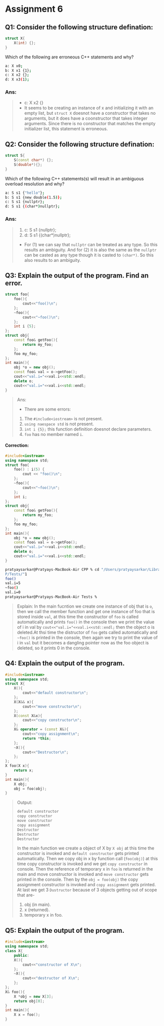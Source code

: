 # Assignment 6

## Q1: Consider the following structure defination:
```cpp
struct X{
    X(int) {};
}
```
Which of the following are erroneous C++ statements and why?
```bash
a: X x0;
b: X x1 {1};
c: X x2 {};
d: X x3(1);
```
### Ans: 
> - c: X x2 {}
> - It seems to be creating an instance of x and initializing it with an empty list, but ```struct X``` doesnot have a constructor that takes no arguments, but it does have a coonstructor that takes integer arguments. Since there is no constructor that matches the empty initializer list, this statement is erroneous.

## Q2: Consider the following structure defination:
```cpp
struct S{
    S(const char*) {};
    S(double*){};
}
```
Which of the following C++ statements(s) will result in an ambiguous overload resolution and why?
```bash
a: S s1 {"hello"};
b: S s1 {new double(1.5)};
c: S s1 {nullptr};
d: S s1 {(char*)nullptr};
```
### Ans: 
> 1. c: S s1 {nullptr};
> 2. d: S s1 {(char*)nullptr};
> - For (1) we can say that ```nullptr``` can be treated as any type. So this results an ambiguity. And for (2) it is also the same as the ```nullptr``` can be casted as any type though it is casted to ```(char*)```. So this also results to an ambiguity.
## Q3: Explain the output of the program. Find an error.
```cpp
struct foo{
    foo(){
        cout<<"foo()\n";
    };
    ~foo(){
        cout<<"~foo()\n";
    };
    int i {5};
};
struct obj{
    const foo& getFoo(){
        return my_foo;
    };
    foo my_foo;
};
int main(){
    obj *o = new obj();
    const foo& val = o->getFoo();
    cout<<"val.i="<<val.i<<std::endl;
    delete o;
    cout<<"val.i="<<val.i<<std::endl;
}
```
> Ans:
> - There are some errors:
> 1. The ```#include<iostream>``` is not present.
> 2. ```using naespace std``` is not present.
> 3. ```int i {5};``` this function definition doesnot declare parameters.
> 4. ```foo``` has no member named ```i```.
#### Correction:
```cpp
#include<iostream>
using namespace std;
struct foo{
    foo() : i(5) {
        cout << "foo()\n";
    };
    ~foo(){
        cout<<"~foo()\n";
    };
    int i;
};
struct obj{
    const foo& getFoo(){
        return my_foo;
    };
    foo my_foo;
};
int main(){
    obj *o = new obj();
    const foo& val = o->getFoo();
    cout<<"val.i="<<val.i<<std::endl;
    delete o;
    cout<<"val.i="<<val.i<<std::endl;
}
```
```zsh
pratyaysarkar@Pratyays-MacBook-Air CPP % cd "/Users/pratyaysarkar/Library/CloudStorage/OneDrive-Personal/CPP/Tests/" && g++ 1.cpp -o 1 && "/Users/pratyaysarkar/Library/CloudStorage/OneDrive-Personal/CP
P/Tests/"1
foo()
val.i=5
~foo()
val.i=0
pratyaysarkar@Pratyays-MacBook-Air Tests % 
```
> Explain: In the main fucntion we create one instance of obj that is ```o```, then we call the member function and get one instance of foo that is stored inside ```val```, at this time the constructor of ```foo``` is called automatically and prints ```foo()``` in the console then we print the value of i in val by ```cout<<"val.i="<<val.i<<std::endl;``` then the object o is deleted.At thsi time the distructor of ```foo``` gets called automatically and ```~foo()``` is printed in the console, then again we try to print the value of i in ```val``` but it becomes a dangling pointer now as the foo object is deleted, so it prints 0 in the console.
## Q4: Explain the output of the program.
```cpp
#include<iostream>
using namespace std;
struct X{
    X(){
        cout<<"default constructor\n";
    };
    X(X&& x){
        cout<<"move constructor\n";
    };
    X(const X&x){
        cout<<"copy constructor\n";
    };
    X& operator = (const X&){
        cout<<"copy assignment\n";
        return *this;
    };
    ~X(){
        cout<<"Destructor\n";
    };
};
X foo(X x){
    return x;
}
int main(){
    X obj;
    obj = foo(obj);
}
```
> Output: 
> ```bash
> default constructor
> copy constructor
> move constructor
> copy assignment
> Destructor
> Destructor
> Destructor
> ```
> In the main function we create a object of X by ```X obj``` at this time the constructor is invoked and ```default constructor``` gets printed automatically. Then we copy obj in x by function call (```foo(obj)```) at this time copy constructor is invoked and we get ```copy constructor``` in console. Then the reference of temporary x in ```foo``` is returned in the main and move constructor is invoked and ```move constructor``` gets printed in the console. Then by the ```obj = foo(obj)``` the copy assignment constructor is invoked and ```copy assignment``` gets printed. At last we get 3 ```Dustructor``` because of 3 objects getting out of scope that are-
> 1. obj (in main).
> 2. x (returned).
> 3. temporary x in foo.

## Q5: Explain the output of the program.
```c++
#include<iostream>
using namespace std;
class X{
    public:
    X(){
        cout<<"constructor of X\n";
    };
    ~X(){
        cout<<"destructor of X\n";
    };
};
X& foo(){
    X *obj = new X[3];
    return obj[0];
}
int main(){
    X x = foo();
}
```
